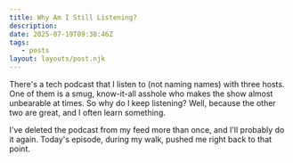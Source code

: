 ```yaml
---
title: Why Am I Still Listening?
description:
date: 2025-07-19T09:38:46Z
tags:
   - posts
layout: layouts/post.njk
---
```


There's a tech podcast that I listen to (not naming names) with three hosts. One of them is a smug, know-it-all asshole who makes the show almost unbearable at times. So why do I keep listening? Well, because the other two are great, and I often learn something.

I've deleted the podcast from my feed more than once, and I'll probably do it again. Today's episode, during my walk, pushed me right back to that point.
